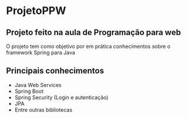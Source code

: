 # ProjetoPPW

## Projeto feito na aula de Programação para web

O projeto tem como objetivo por em prática conhecimentos sobre o framework Spring para Java

## Principais conhecimentos

* Java Web Services
* Spring Boot
* Spring Security (Login e autenticação)
* JPA
* Entre outras bibliotecas